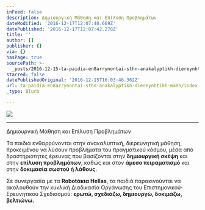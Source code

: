 ```yaml
---
inFeed: false
description: Δημιουργική Μάθηση και Επίλυση Προβλημάτων
dateModified: '2016-12-17T12:07:40.669Z'
datePublished: '2016-12-17T12:07:42.278Z'
title: ''
author: []
publisher: {}
via: {}
hasPage: true
sourcePath: >-
  _posts/2016-12-15-ta-paidia-en8arrynontai-sthn-anakalyptikh-diereynhtikh-ma8h.md
starred: false
datePublishedOriginal: '2016-12-15T16:03:46.362Z'
url: ta-paidia-en8arrynontai-sthn-anakalyptikh-diereynhtikh-ma8h/index.html
_type: Blurb

---
```

![](https://the-grid-user-content.s3-us-west-2.amazonaws.com/2ed11349-40c4-4672-922f-2d2e14e2cfa5.gif)

---

Δημιουργική Μάθηση και Επίλυση Προβλημάτων

Τα παιδιά ενθαρρύνονται στην ανακαλυπτική, διερευνητική μάθηση, προκειμένου να λύσουν προβλήματα του πραγματικού κόσμου, μέσα από δραστηριότητες έρευνας που βασίζoνται στην **δημιουργική σκέψη** και στην **επίλυση προβλημάτων**, καθώς και στον **άμεσο πειραματισμό** και στην **δοκιμασία σωστού ή λάθους**.

Σε συνεργασία με τα **Robotάκια Hellas**, τα παιδιά παρακινούνται να ακολουθούν την κυκλική Διαδικασία Οργάνωσης του Επιστημονικού-Ερευνητικού Σχεδιασμού: **ερωτώ, σχεδιάζω, δημιουργώ, δοκιμάζω, βελτιώνω.**